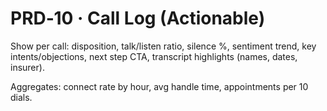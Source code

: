 # PRD‑10 · Call Log (Actionable)

Show per call: disposition, talk/listen ratio, silence %, sentiment trend, key intents/objections, next step CTA, transcript highlights (names, dates, insurer).

Aggregates: connect rate by hour, avg handle time, appointments per 10 dials.
